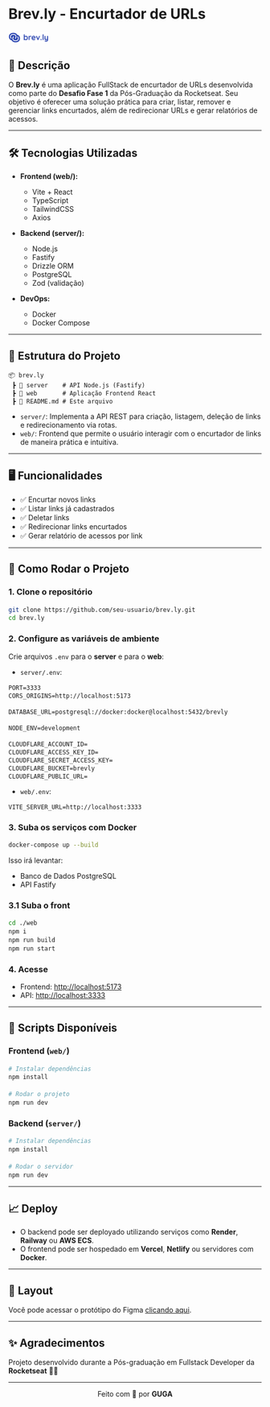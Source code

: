 # Brev.ly - Encurtador de URLs

<img src="./web/public/logo.svg" alt="Brev.ly Logo" width="80" />

## 📖 Descrição

O **Brev.ly** é uma aplicação FullStack de encurtador de URLs desenvolvida como parte do **Desafio Fase 1** da Pós-Graduação da Rocketseat.
Seu objetivo é oferecer uma solução prática para criar, listar, remover e gerenciar links encurtados, além de redirecionar URLs e gerar relatórios de acessos.

---

## 🛠 Tecnologias Utilizadas

- **Frontend (web/):**

  - Vite + React
  - TypeScript
  - TailwindCSS
  - Axios
- **Backend (server/):**

  - Node.js
  - Fastify
  - Drizzle ORM
  - PostgreSQL
  - Zod (validação)
- **DevOps:**

  - Docker
  - Docker Compose

---

## 📂 Estrutura do Projeto

```
📦 brev.ly
 ┣ 📂 server    # API Node.js (Fastify) 
 ┣ 📂 web       # Aplicação Frontend React
 ┣ 📜 README.md # Este arquivo
```

- `server/`: Implementa a API REST para criação, listagem, deleção de links e redirecionamento via rotas.
- `web/`: Frontend que permite o usuário interagir com o encurtador de links de maneira prática e intuitiva.

---

## 🖥️ Funcionalidades

- ✅ Encurtar novos links
- ✅ Listar links já cadastrados
- ✅ Deletar links
- ✅ Redirecionar links encurtados
- ✅ Gerar relatório de acessos por link

---

## 🚀 Como Rodar o Projeto

### 1. Clone o repositório

```bash
git clone https://github.com/seu-usuario/brev.ly.git
cd brev.ly
```

### 2. Configure as variáveis de ambiente

Crie arquivos `.env` para o **server** e para o **web**:

- `server/.env`:

```env
PORT=3333
CORS_ORIGINS=http://localhost:5173

DATABASE_URL=postgresql://docker:docker@localhost:5432/brevly

NODE_ENV=development

CLOUDFLARE_ACCOUNT_ID=
CLOUDFLARE_ACCESS_KEY_ID=
CLOUDFLARE_SECRET_ACCESS_KEY=
CLOUDFLARE_BUCKET=brevly
CLOUDFLARE_PUBLIC_URL=
```

- `web/.env`:

```env
VITE_SERVER_URL=http://localhost:3333
```

### 3. Suba os serviços com Docker

```bash
docker-compose up --build
```

Isso irá levantar:

- Banco de Dados PostgreSQL
- API Fastify


### 3.1 Suba o front

```bash
cd ./web
npm i 
npm run build
npm run start
```


### 4. Acesse

- Frontend: [http://localhost:5173](http://localhost:3000)
- API: [http://localhost:3333](http://localhost:3333)

---

## 🧪 Scripts Disponíveis

### Frontend (`web/`)

```bash
# Instalar dependências
npm install

# Rodar o projeto
npm run dev
```

### Backend (`server/`)

```bash
# Instalar dependências
npm install

# Rodar o servidor
npm run dev
```

---

## 📈 Deploy

- O backend pode ser deployado utilizando serviços como **Render**, **Railway** ou **AWS ECS**.
- O frontend pode ser hospedado em **Vercel**, **Netlify** ou servidores com **Docker**.

---

## 🎨 Layout

Você pode acessar o protótipo do Figma [clicando aqui](https://www.figma.com/community/file/1477335071553579816/encurtador-de-links).

---


## ✨ Agradecimentos

Projeto desenvolvido durante a Pós-graduação em Fullstack Developer da **Rocketseat** 🚀💜

---

<p align="center">
  Feito com 💜 por <strong>GUGA</strong>
</p>
